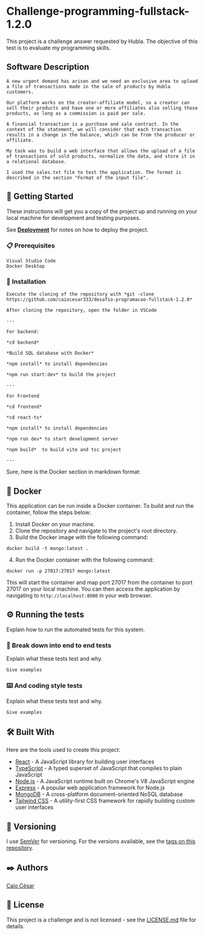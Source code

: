# Challenge-programming-fullstack-1.2.0

This project is a challenge answer requested by Hubla. The objective of this
test is to evaluate my programming skills.

## Software Description

```
A new urgent demand has arisen and we need an exclusive area to upload a file of transactions made in the sale of products by Hubla customers.

Our platform works on the creator-affiliate model, so a creator can sell their products and have one or more affiliates also selling those products, as long as a commission is paid per sale.

A financial transaction is a purchase and sale contract. In the context of the statement, we will consider that each transaction results in a change in the balance, which can be from the producer or affiliate.

My task was to build a web interface that allows the upload of a file of transactions of sold products, normalize the data, and store it in a relational database.

I used the sales.txt file to test the application. The format is described in the section "Format of the input file".
```

## 🚀 Getting Started

These instructions will get you a copy of the project up and running on your
local machine for development and testing purposes.

See **[Deployment](#-deployment)** for notes on how to deploy the project.

### 📋 Prerequisites

```
Visual Studio Code
Docker Desktop

```

### 🔧 Installation

```
Execute the cloning of the repository with *git -clone https://github.com/caiocesar333/desafio-programacao-fullstack-1.2.0*

After cloning the repository, open the folder in VSCode

---

For backend:

*cd backend*

*Build SQL database with Docker*

*npm install* to install dependencies

*npm run start:dev* to build the project

---

For Frontend

*cd frontend*

*cd react-ts*

*npm install* to install dependencies

*npm run dev* to start development server

*npm build*  to build vite and tsc project

---

```

Sure, here is the Docker section in markdown format:

## 🐳 Docker

This application can be run inside a Docker container. To build and run the
container, follow the steps below:

1. Install Docker on your machine.
2. Clone the repository and navigate to the project's root directory.
3. Build the Docker image with the following command:

```
docker build -t mongo:latest .
```

4. Run the Docker container with the following command:

```
docker run -p 27017:27017 mongo:latest
```

This will start the container and map port 27017 from the container to port
27017 on your local machine. You can then access the application by navigating
to `http://localhost:8000` in your web browser.

## ⚙️ Running the tests

Explain how to run the automated tests for this system.

### 🔩 Break down into end to end tests

Explain what these tests test and why.

```
Give examples
```

### ⌨️ And coding style tests

Explain what these tests test and why.

```
Give examples
```

## 🛠️ Built With

Here are the tools used to create this project:

- [React](https://reactjs.org/) - A JavaScript library for building user
  interfaces
- [TypeScript](https://www.typescriptlang.org/) - A typed superset of JavaScript
  that compiles to plain JavaScript
- [Node.js](https://nodejs.org/) - A JavaScript runtime built on Chrome's V8
  JavaScript engine
- [Express](https://expressjs.com/) - A popular web application framework for
  Node.js
- [MongoDB](https://www.mongodb.com/) - A cross-platform document-oriented NoSQL
  database
- [Tailwind CSS](https://tailwindcss.com/) - A utility-first CSS framework for
  rapidly building custom user interfaces

## 📌 Versioning

I use [SemVer](http://semver.org/) for versioning. For the versions available,
see the [tags on this repository](https://github.com/caiocesar333/project/tags).

## ✒️ Authors

[Caio César](https://github.com/caiocesar333)

## 📄 License

This project is a challenge and is not licensed - see the
[LICENSE.md](https://github.com/caiocesar333/project/license) file for details.
